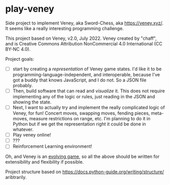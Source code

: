 # play-veney
Side project to implement Veney, aka Sword-Chess, aka https://veney.xyz/. It seems like a really interesting programming challenge. 

This project based on Veney, v2.0, July 2022. Veney created by "chaff", and is Creative Commons Attribution NonCommercial 4.0 International (CC BY-NC 4.0).

Project goals: 
* [ ] start by creating a _representation_ of Veney game states. I'd like it to be programming-language-independent, and interoperable, because I've got a buddy that knows JavaScript, and I do not. So a JSON file probably.
* [ ] Then, build software that can read and _visualize_ it. This does not require implementing any of the logic or rules, just reading in the JSON and showing the state.
* [ ] Next, I want to actually try and implement the really complicated logic of Veney, for fun! Concert moves, swapping moves, fending pieces, meta-moves, measure restrictions on range, etc. I'm planning to do it in Python but if we get the representation right it could be done in whatever.
* [ ] Play veney online!
* [ ] ???
* [ ] Reinforcement Learning environment!

Oh, and Veney is an [evolving game](https://veney.xyz/changelog), so all the above should be written for extensibility and flexibility if possible. 


Project structure based on https://docs.python-guide.org/writing/structure/ aribtrarily.

